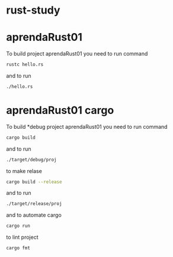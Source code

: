 # rust-study

# aprendaRust01

To build project aprendaRust01 you need to run command

```sh
rustc hello.rs
```

and to run 

```sh
./hello.rs
```

# aprendaRust01 cargo

To build *debug project aprendaRust01 you need to run command

```sh
cargo build
```

and to run 

```sh
./target/debug/proj
```

to make relase

```sh
cargo build --release
```

and to run 

```sh
./target/release/proj
```

and to automate cargo 

```sh
cargo run
```

to lint project 


```sh
cargo fmt
```